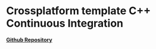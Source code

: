 # Crossplatform template C++ Continuous Integration

[**Github Repository**](https://github.com/tmonseigne/cpp-crossplatform-ci-template)
